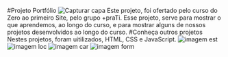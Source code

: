 #Projeto Portfólio
![Capturar capa](https://user-images.githubusercontent.com/119461685/221361787-21a20ae3-27e3-4000-96fe-d8bac868c367.PNG)
Este projeto, foi ofertado pelo curso do Zero ao primeiro Site, pelo grupo +praTi. Esse projeto, serve para mostrar o que aprendemos, ao longo do curso, e para mostrar alguns de nossos projetos desenvolvidos ao longo do curso.
#Conheça outros projetos
Nestes projetos, foram uitilizados, HTML, CSS e JavaScript.
![imagem est](https://user-images.githubusercontent.com/119461685/221362289-6b7842f8-46b3-49c1-978b-11a5e91b284f.PNG)
![imagem loc](https://user-images.githubusercontent.com/119461685/221362310-266a1348-c42d-40a6-846c-c623978d9ecf.PNG)
![imagem car](https://user-images.githubusercontent.com/119461685/221362324-aeb59501-b7e5-4699-92ca-6268b7d753e7.PNG)
![imagem form](https://user-images.githubusercontent.com/119461685/221362338-fb99b87c-ccd5-4f4b-aa59-94757748ac8d.PNG)


